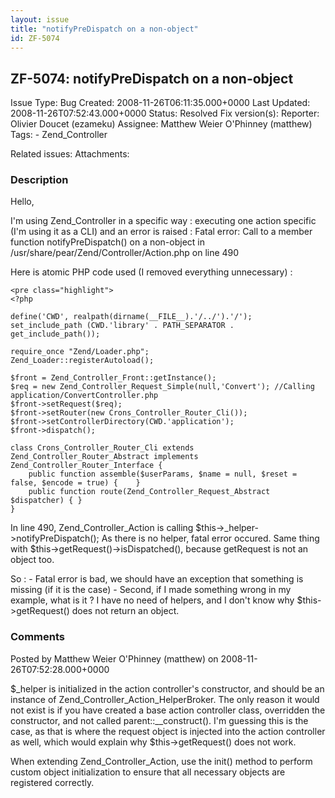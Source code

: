 ```yaml
---
layout: issue
title: "notifyPreDispatch on a non-object"
id: ZF-5074
---
```


ZF-5074: notifyPreDispatch on a non-object
------------------------------------------

 Issue Type: Bug Created: 2008-11-26T06:11:35.000+0000 Last Updated: 2008-11-26T07:52:43.000+0000 Status: Resolved Fix version(s): 
 Reporter:  Olivier Doucet (ezameku)  Assignee:  Matthew Weier O'Phinney (matthew)  Tags: - Zend\_Controller
 
 Related issues: 
 Attachments: 
### Description

Hello,

I'm using Zend\_Controller in a specific way : executing one action specific (I'm using it as a CLI) and an error is raised : Fatal error: Call to a member function notifyPreDispatch() on a non-object in /usr/share/pear/Zend/Controller/Action.php on line 490

Here is atomic PHP code used (I removed everything unnecessary) :

 
    <pre class="highlight"> 
    <?php
    
    define('CWD', realpath(dirname(__FILE__).'/../').'/');
    set_include_path (CWD.'library' . PATH_SEPARATOR . get_include_path());
    
    require_once "Zend/Loader.php";
    Zend_Loader::registerAutoload();
    
    $front = Zend_Controller_Front::getInstance();
    $req = new Zend_Controller_Request_Simple(null,'Convert'); //Calling application/ConvertController.php
    $front->setRequest($req);
    $front->setRouter(new Crons_Controller_Router_Cli());
    $front->setControllerDirectory(CWD.'application');
    $front->dispatch();
    
    class Crons_Controller_Router_Cli extends Zend_Controller_Router_Abstract implements Zend_Controller_Router_Interface {
        public function assemble($userParams, $name = null, $reset = false, $encode = true) {    }
        public function route(Zend_Controller_Request_Abstract $dispatcher) { }
    }
    


In line 490, Zend\_Controller\_Action is calling $this->\_helper->notifyPreDispatch(); As there is no helper, fatal error occured. Same thing with $this->getRequest()->isDispatched(), because getRequest is not an object too.

So : - Fatal error is bad, we should have an exception that something is missing (if it is the case) - Second, if I made something wrong in my example, what is it ? I have no need of helpers, and I don't know why $this->getRequest() does not return an object.

 

 

### Comments

Posted by Matthew Weier O'Phinney (matthew) on 2008-11-26T07:52:28.000+0000

$\_helper is initialized in the action controller's constructor, and should be an instance of Zend\_Controller\_Action\_HelperBroker. The only reason it would not exist is if you have created a base action controller class, overridden the constructor, and not called parent::\_\_construct(). I'm guessing this is the case, as that is where the request object is injected into the action controller as well, which would explain why $this->getRequest() does not work.

When extending Zend\_Controller\_Action, use the init() method to perform custom object initialization to ensure that all necessary objects are registered correctly.

 

 
